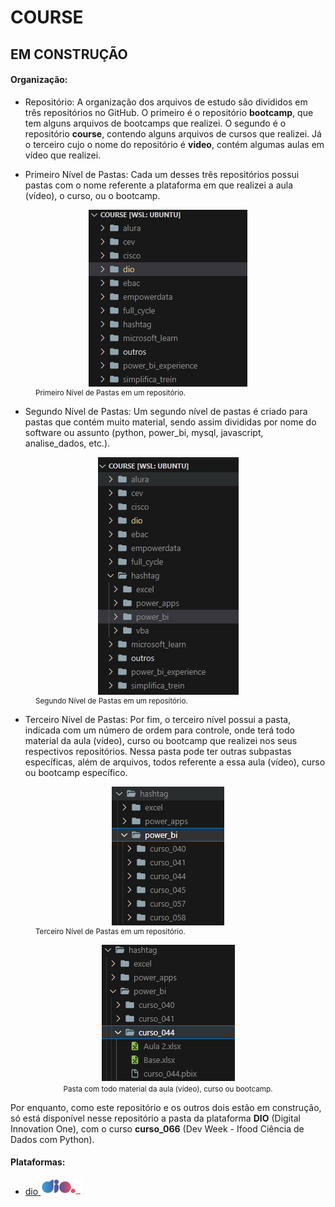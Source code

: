 # COURSE

## EM CONSTRUÇÃO

#### Organização:
- Repositório: A organização dos arquivos de estudo são divididos em três repositórios no GitHub. O primeiro é o repositório **bootcamp**, que tem alguns arquivos de bootcamps que realizei. O segundo é o repositório **course**, contendo alguns arquivos de cursos que realizei. Já o terceiro cujo o nome do repositório é **video**, contém algumas aulas em vídeo que realizei.

- Primeiro Nível de Pastas: Cada um desses três repositórios possui pastas com o nome referente a plataforma em que realizei a aula (vídeo), o curso, ou o bootcamp.

<figure>
    <img src="./0-outros/logos/organizacao/nivel1.PNG" alt="nivel1" style="display: block; margin: 0 auto;">
    <figcaption><small>Primeiro Nível de Pastas em um repositório.</small></figcaption>
</figure>

- Segundo Nível de Pastas: Um segundo nível de pastas é criado para pastas que contém muito material, sendo assim divididas por nome do software ou assunto (python, power_bi, mysql, javascript, analise_dados, etc.). 

<figure>
    <img src="./0-outros/logos/organizacao/nivel2.PNG" alt="nivel2" style="display: block; margin: 0 auto;">
    <figcaption><small>Segundo Nível de Pastas em um repositório.</small></figcaption>
</figure>

- Terceiro Nível de Pastas: Por fim, o terceiro nível possui a pasta, indicada com um número de ordem para controle, onde terá todo material da aula (vídeo), curso ou bootcamp que realizei nos seus respectivos repositórios. Nessa pasta pode ter outras subpastas específicas, além de arquivos, todos referente a essa aula (vídeo), curso ou bootcamp específico.

<figure>
    <img src="./0-outros/logos/organizacao/nivel3.PNG" alt="nivel3" style="display: block; margin: 0 auto;">
    <figcaption><small>Terceiro Nível de Pastas em um repositório.</small></figcaption>
</figure>

<div align="center"><figure>
    <img src="./0-outros/logos/organizacao/nivel4.PNG" alt="nivel4"><br>
    <figcaption><small>Pasta com todo material da aula (vídeo), curso ou bootcamp.</small></figcaption>
</figure></div>


Por enquanto, como este repositório e os outros dois estão em construção, só está disponível nesse repositório a pasta da plataforma **DIO** (Digital Innovation One), com o curso **curso_066** (Dev Week - Ifood Ciência de Dados com Python).

#### Plataformas:
- <a href="./dio">dio   <img src="./0-outros/logos/plataforma/dio.jpeg" alt="dio" width="auto" height="25"></a>